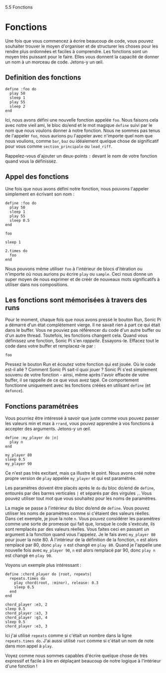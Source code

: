 5.5 Fonctions

# Fonctions

Une fois que vous commencez à écrire beaucoup de code, vous pouvez 
souhaiter trouver le moyen d'organiser et de structurer les choses pour 
les rendre plus ordonnées et faciles à comprendre. Les fonctions sont 
un moyen très puissant pour le faire. Elles vous donnent la capacité de 
donner un nom à un morceau de code. Jetons-y un œil.

## Definition des fonctions

```
define :foo do
  play 50
  sleep 1
  play 55
  sleep 2
end
```

Ici, nous avons défini une nouvelle fonction appelée `foo`. Nous 
faisons cela avec notre vieil ami, le bloc do/end et le mot magique 
`define` suivi par le nom que nous voulons donner à notre fonction. 
Nous ne sommes pas tenus de l'appeler `foo`, nous aurions pu l'appeler 
avec n'importe quel nom que nous voulions, comme `bar`, `baz` ou 
idéalement quelque chose de significatif pour vous comme 
`section_principale` ou `lead_riff`.

Rappelez-vous d'ajouter un deux-points `:` devant le nom de votre 
fonction quand vous la définissez.

## Appel des fonctions

Une fois que nous avons défini notre fonction, nous pouvons l'appeler 
simplement en écrivant son nom :

```
define :foo do
  play 50
  sleep 1
  play 55
  sleep 0.5
end

foo

sleep 1

2.times do
  foo
end
```

Nous pouvons même utiliser `foo` à l'intérieur de blocs d'itération 
ou n'importe où nous aurions pu écrire `play` ou `sample`. Ceci nous 
donne un super moyen de nous exprimer et de créér de nouveaux mots 
significatifs à utiliser dans nos compositions.

## Les fonctions sont mémorisées à travers des runs

Pour le moment, chaque fois que nous avons pressé le bouton Run, Sonic 
Pi a démarré d'un état complètement vierge. Il ne savait rien à part ce 
qui était dans le buffer. Vous ne pouviez pas référencer du 
code d'un autre buffer ou d'un autre thread. Toutefois, les 
fonctions changent cela. Quand vous définissez une fonction, Sonic Pi 
s'en *rappelle*. Essayons-le. Effacez tout le code dans votre buffer et 
remplacez-le par :

```
foo
```

Pressez le bouton Run et écoutez votre fonction qui est jouée. Où le 
code est-il allé ? Comment Sonic Pi sait-il quoi jouer ? Sonic Pi s'est 
simplement souvenu de votre fonction - ainsi, même après l'avoir 
effacée de votre buffer, il se rappelle de ce que vous avez 
tapé. Ce comportement fonctionne uniquement avec les fonctions créées 
en utilisant `define` (et `defonce`).

## Fonctions paramétrées

Vous pourriez être intéressé à savoir que juste comme vous pouvez 
passer les valeurs min et max à `rrand`, vous pouvez apprendre à vos 
fonctions à accepter des arguments. Jetons-y un œil.

```
define :my_player do |n|
  play n
end

my_player 80
sleep 0.5
my_player 90
```

Ce n'est pas très excitant, mais ça illustre le point. Nous avons 
créé notre propre version de `play` appelée `my_player` et qui est 
paramétrée.

Les paramètres doivent être placés après le `do` du bloc do/end de 
`define`, entourés par des barres verticales `|` et séparés par des 
virgules `,`. Vous pouvez utiliser tout mot que vous souhaitez pour les 
noms de paramètres. 

La magie se passe à l'intérieur du bloc do/end de `define`. Vous 
pouvez utiliser les noms de paramètres comme si c'étaient des valeurs 
réelles. Dans cet exemple, je joue la note `n`. Vous pouvez considérer 
les paramètres comme une sorte de promesse qui fait que, lorsque le code 
s'exécute, ils sont remplacés par des valeurs réelles. Vous faites 
ceci en passant un argument à la fonction quand vous l'appelez. Je le 
fais avec `my_player 80` pour jouer la note 80. À l'intérieur de la 
définition de la fonction, `n` est alors remplacé par 80, donc 
`play n` est changé en `play 80`. Quand je l'appelle une nouvelle fois 
avec `my_player 90`, `n` est alors remplacé par 90, donc `play n` est 
changé en `play 90`.

Voyons un exemple plus intéressant :

``` 
define :chord_player do |root, repeats| 
  repeats.times do
    play chord(root, :minor), release: 0.3
    sleep 0.5
  end
end

chord_player :e3, 2
sleep 0.5
chord_player :a3, 3
chord_player :g3, 4
sleep 0.5
chord_player :e3, 3

```

Ici j'ai utilisé `repeats` comme si c'était un nombre dans la ligne 
`repeats.times do`. J'ai aussi utilisé `root` comme si c'était un nom de 
note dans mon appel à `play`.

Voyez comme nous sommes capables d'écrire quelque chose de très 
expressif et facile à lire en déplaçant beaucoup de notre logique à 
l'intérieur d'une fonction !
